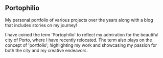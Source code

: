 ## Portophilio

My personal portfolio of various projects over the years along with a blog that includes stories on my journey!

I have coined the term 'Portophilio' to reflect my admiration for the beautiful city of Porto, where I have recently relocated. The term also plays on the concept of 'portfolio', highlighting my work and showcasing my passion for both the city and my creative endeavors.
